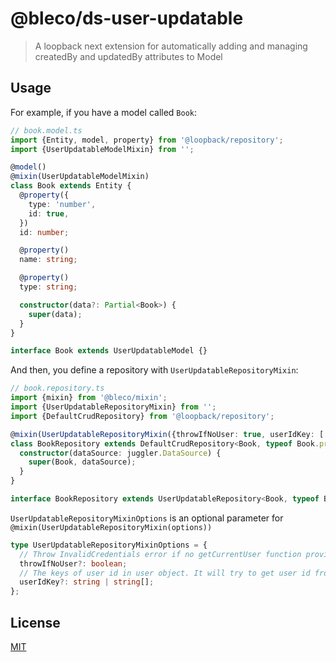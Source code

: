 # @bleco/ds-user-updatable

> A loopback next extension for automatically adding and managing createdBy and updatedBy attributes to Model

## Usage

For example, if you have a model called `Book`:

```ts
// book.model.ts
import {Entity, model, property} from '@loopback/repository';
import {UserUpdatableModelMixin} from '';

@model()
@mixin(UserUpdatableModelMixin)
class Book extends Entity {
  @property({
    type: 'number',
    id: true,
  })
  id: number;

  @property()
  name: string;

  @property()
  type: string;

  constructor(data?: Partial<Book>) {
    super(data);
  }
}

interface Book extends UserUpdatableModel {}
```

And then, you define a repository with `UserUpdatableRepositoryMixin`:

```ts
// book.repository.ts
import {mixin} from '@bleco/mixin';
import {UserUpdatableRepositoryMixin} from '';
import {DefaultCrudRepository} from '@loopback/repository';

@mixin(UserUpdatableRepositoryMixin({throwIfNoUser: true, userIdKey: ['userTenantId', 'id']}))
class BookRepository extends DefaultCrudRepository<Book, typeof Book.prototype.id> {
  constructor(dataSource: juggler.DataSource) {
    super(Book, dataSource);
  }
}

interface BookRepository extends UserUpdatableRepository<Book, typeof Book.prototype.id, Book, string> {}
```

`UserUpdatableRepositoryMixinOptions` is an optional parameter for `@mixin(UserUpdatableRepositoryMixin(options))`

```ts
type UserUpdatableRepositoryMixinOptions = {
  // Throw InvalidCredentials error if no getCurrentUser function provided or no user signed in
  throwIfNoUser?: boolean;
  // The keys of user id in user object. It will try to get user id from user object by keys in order until got a first non null value.
  userIdKey?: string | string[];
};
```

## License

[MIT](LICENSE)
